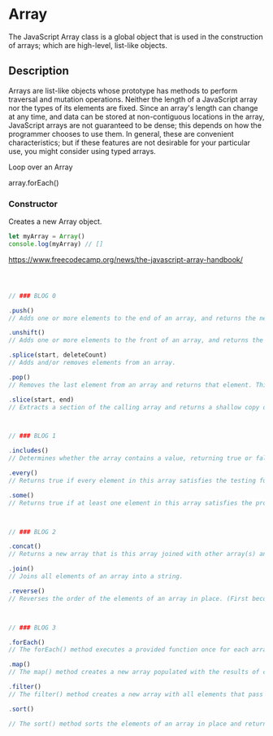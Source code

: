 # Array
The JavaScript Array class is a global object that is used in the construction of arrays; which are high-level, list-like objects.

## Description
Arrays are list-like objects whose prototype has methods to perform traversal and mutation operations. Neither the length of a JavaScript array nor the types of its elements are fixed. Since an array's length can change at any time, and data can be stored at non-contiguous locations in the array, JavaScript arrays are not guaranteed to be dense; this depends on how the programmer chooses to use them. In general, these are convenient characteristics; but if these features are not desirable for your particular use, you might consider using typed arrays.

Loop over an Array

array.forEach()

### Constructor

Creates a new Array object.

```javascript
let myArray = Array()
console.log(myArray) // []

```
https://www.freecodecamp.org/news/the-javascript-array-handbook/




``` js



// ### BLOG 0

.push()
// Adds one or more elements to the end of an array, and returns the new length of the array.

.unshift()
// Adds one or more elements to the front of an array, and returns the new length of the array.

.splice(start, deleteCount)
// Adds and/or removes elements from an array.

.pop()
// Removes the last element from an array and returns that element. This will mutate the array as well.

.slice(start, end)
// Extracts a section of the calling array and returns a shallow copy of the array.



// ### BLOG 1

.includes()
// Determines whether the array contains a value, returning true or false as appropriate.

.every()
// Returns true if every element in this array satisfies the testing function.

.some()
// Returns true if at least one element in this array satisfies the provided testing function.



// ### BLOG 2

.concat()
// Returns a new array that is this array joined with other array(s) and/or value(s).

.join()
// Joins all elements of an array into a string.

.reverse()
// Reverses the order of the elements of an array in place. (First becomes the last, last becomes first.)



// ### BLOG 3

.forEach()
// The forEach() method executes a provided function once for each array element.

.map()
// The map() method creates a new array populated with the results of calling a provided function on every element in the calling array.

.filter()
// The filter() method creates a new array with all elements that pass the test implemented by the provided function.

.sort()

// The sort() method sorts the elements of an array in place and returns the sorted array. The default sort order is ascending, built upon converting the elements into strings, then comparing their sequences of UTF-16 code units values.
